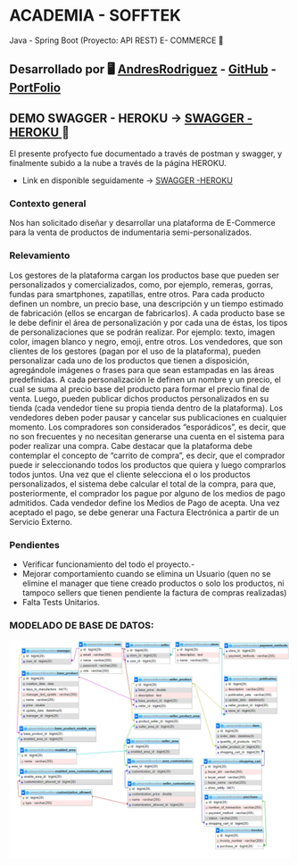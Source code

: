 # ACADEMIA - SOFFTEK 
Java - Spring Boot (Proyecto: API REST) 
E- COMMERCE 🚀

## Desarrollado por 🖥️  [AndresRodriguez](https://www.linkedin.com/in/andres-rodriguez-60a166208/) - [GitHub](https://github.com/AndrRod) - [PortFolio](https://andresporfolio.herokuapp.com/)


## DEMO SWAGGER - HEROKU ->   [SWAGGER -HEROKU ](https://sofftek-e-commerce.herokuapp.com/swagger-ui/index.html#/) 🚀

El presente profyecto fue documentado a través de postman y swagger, y finalmente subido a la nube a través de la página HEROKU.
- Link en disponible seguidamente ->  [SWAGGER -HEROKU ](https://sofftek-e-commerce.herokuapp.com/swagger-ui/index.html#/)



### **Contexto general**
Nos han solicitado diseñar y desarrollar una plataforma de E-Commerce para la
venta de productos de indumentaria semi-personalizados.

### **Relevamiento**

Los gestores de la plataforma cargan los productos base que pueden ser personalizados y comercializados,
como, por ejemplo, remeras, gorras, fundas para smartphones, zapatillas, entre otros. Para cada producto
definen un nombre, un precio base, una descripción y un tiempo estimado de fabricación (ellos se encargan
de fabricarlos). A cada producto base se le debe definir el área de personalización y por cada una de éstas,
los tipos de personalizaciones que se podrán realizar. Por ejemplo: texto, imagen color, imagen blanco y
negro, emoji, entre otros.
Los vendedores, que son clientes de los gestores (pagan por el uso de la plataforma), pueden personalizar
cada uno de los productos que tienen a disposición, agregándole imágenes o frases para que sean
estampadas en las áreas predefinidas.
A cada personalización le definen un nombre y un precio, el cual se suma al precio base del producto para
formar el precio final de venta. Luego, pueden publicar dichos productos personalizados en su tienda (cada
vendedor tiene su propia tienda dentro de la plataforma). Los vendedores deben poder pausar y cancelar
sus publicaciones en cualquier momento.
Los compradores son considerados “esporádicos”, es decir, que no son frecuentes y no necesitan generarse
una cuenta en el sistema para poder realizar una compra.
Cabe destacar que la plataforma debe contemplar el concepto de “carrito de compra”, es decir, que el
comprador puede ir seleccionando todos los productos que quiera y luego comprarlos todos juntos.
Una vez que el cliente selecciona el o los productos personalizados, el sistema debe calcular el total de la
compra, para que, posteriormente, el comprador los pague por alguno de los medios de pago admitidos.
Cada vendedor define los Medios de Pago de acepta. Una vez aceptado el pago, se debe generar una
Factura Electrónica a partir de un Servicio Externo.

### **Pendientes**
- Verificar funcionamiento del todo el proyecto.-
- Mejorar comportamiento cuando se elimina un Usuario (quen no se elimine el manager que tiene creado productos o solo los productos, 
ni tampoco sellers que tienen pendiente la factura de compras realizadas)
- Falta Tests Unitarios.

### MODELADO DE BASE DE DATOS: 
![](sofftek-ecomerce.png)